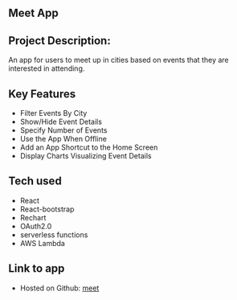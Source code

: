## Meet App

## Project Description:
An app for users to meet up in cities based on events that they are interested in attending.

## Key Features
- Filter Events By City
- Show/Hide Event Details
- Specify Number of Events
- Use the App When Offline
- Add an App Shortcut to the Home Screen
- Display Charts Visualizing Event Details

## Tech used
- React
- React-bootstrap
- Rechart
- OAuth2.0
- serverless functions
- AWS Lambda

## Link to app
- Hosted on Github: [meet](https://amach510.github.io/meet/)